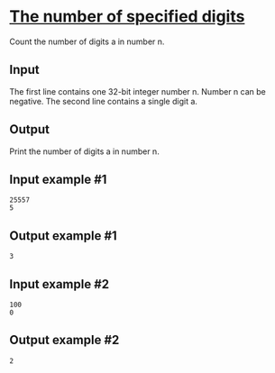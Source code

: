 # [The number of specified digits](https://www.e-olymp.com/en/problems/1609)
Count the number of digits a in number n.

## Input
The first line contains one 32-bit integer number n. Number n can be negative. The second line contains a single digit a.

## Output
Print the number of digits a in number n.

## Input example #1
```
25557
5
```

## Output example #1
```
3
```

## Input example #2
```
100
0
```

## Output example #2
```
2
```
